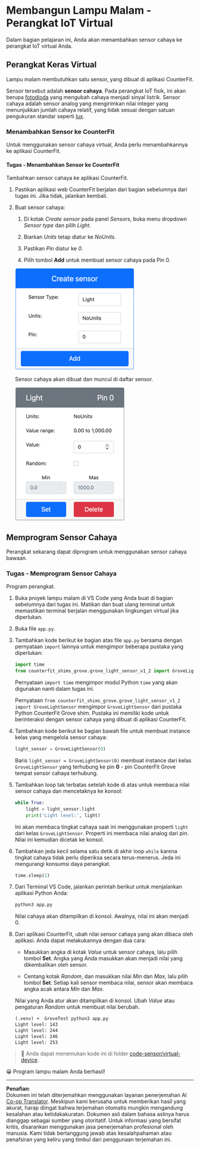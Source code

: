<!--
CO_OP_TRANSLATOR_METADATA:
{
  "original_hash": "11f10c6760fb8202cf368422702fdf70",
  "translation_date": "2025-08-28T00:50:26+00:00",
  "source_file": "1-getting-started/lessons/3-sensors-and-actuators/virtual-device-sensor.md",
  "language_code": "id"
}
-->
# Membangun Lampu Malam - Perangkat IoT Virtual

Dalam bagian pelajaran ini, Anda akan menambahkan sensor cahaya ke perangkat IoT virtual Anda.

## Perangkat Keras Virtual

Lampu malam membutuhkan satu sensor, yang dibuat di aplikasi CounterFit.

Sensor tersebut adalah **sensor cahaya**. Pada perangkat IoT fisik, ini akan berupa [fotodioda](https://wikipedia.org/wiki/Photodiode) yang mengubah cahaya menjadi sinyal listrik. Sensor cahaya adalah sensor analog yang mengirimkan nilai integer yang menunjukkan jumlah cahaya relatif, yang tidak sesuai dengan satuan pengukuran standar seperti [lux](https://wikipedia.org/wiki/Lux).

### Menambahkan Sensor ke CounterFit

Untuk menggunakan sensor cahaya virtual, Anda perlu menambahkannya ke aplikasi CounterFit.

#### Tugas - Menambahkan Sensor ke CounterFit

Tambahkan sensor cahaya ke aplikasi CounterFit.

1. Pastikan aplikasi web CounterFit berjalan dari bagian sebelumnya dari tugas ini. Jika tidak, jalankan kembali.

1. Buat sensor cahaya:

    1. Di kotak *Create sensor* pada panel *Sensors*, buka menu dropdown *Sensor type* dan pilih *Light*.

    1. Biarkan *Units* tetap diatur ke *NoUnits*.

    1. Pastikan *Pin* diatur ke *0*.

    1. Pilih tombol **Add** untuk membuat sensor cahaya pada Pin 0.

    ![Pengaturan sensor cahaya](../../../../../translated_images/counterfit-create-light-sensor.9f36a5e0d4458d8d554d54b34d2c806d56093d6e49fddcda2d20f6fef7f5cce1.id.png)

    Sensor cahaya akan dibuat dan muncul di daftar sensor.

    ![Sensor cahaya dibuat](../../../../../translated_images/counterfit-light-sensor.5d0f5584df56b90f6b2561910d9cb20dfbd73eeff2177c238d38f4de54aefae1.id.png)

## Memprogram Sensor Cahaya

Perangkat sekarang dapat diprogram untuk menggunakan sensor cahaya bawaan.

### Tugas - Memprogram Sensor Cahaya

Program perangkat.

1. Buka proyek lampu malam di VS Code yang Anda buat di bagian sebelumnya dari tugas ini. Matikan dan buat ulang terminal untuk memastikan terminal berjalan menggunakan lingkungan virtual jika diperlukan.

1. Buka file `app.py`.

1. Tambahkan kode berikut ke bagian atas file `app.py` bersama dengan pernyataan `import` lainnya untuk mengimpor beberapa pustaka yang diperlukan:

    ```python
    import time
    from counterfit_shims_grove.grove_light_sensor_v1_2 import GroveLightSensor
    ```

    Pernyataan `import time` mengimpor modul Python `time` yang akan digunakan nanti dalam tugas ini.

    Pernyataan `from counterfit_shims_grove.grove_light_sensor_v1_2 import GroveLightSensor` mengimpor `GroveLightSensor` dari pustaka Python CounterFit Grove shim. Pustaka ini memiliki kode untuk berinteraksi dengan sensor cahaya yang dibuat di aplikasi CounterFit.

1. Tambahkan kode berikut ke bagian bawah file untuk membuat instance kelas yang mengelola sensor cahaya:

    ```python
    light_sensor = GroveLightSensor(0)
    ```

    Baris `light_sensor = GroveLightSensor(0)` membuat instance dari kelas `GroveLightSensor` yang terhubung ke pin **0** - pin CounterFit Grove tempat sensor cahaya terhubung.

1. Tambahkan loop tak terbatas setelah kode di atas untuk membaca nilai sensor cahaya dan mencetaknya ke konsol:

    ```python
    while True:
        light = light_sensor.light
        print('Light level:', light)
    ```

    Ini akan membaca tingkat cahaya saat ini menggunakan properti `light` dari kelas `GroveLightSensor`. Properti ini membaca nilai analog dari pin. Nilai ini kemudian dicetak ke konsol.

1. Tambahkan jeda kecil selama satu detik di akhir loop `while` karena tingkat cahaya tidak perlu diperiksa secara terus-menerus. Jeda ini mengurangi konsumsi daya perangkat.

    ```python
    time.sleep(1)
    ```

1. Dari Terminal VS Code, jalankan perintah berikut untuk menjalankan aplikasi Python Anda:

    ```sh
    python3 app.py
    ```

    Nilai cahaya akan ditampilkan di konsol. Awalnya, nilai ini akan menjadi 0.

1. Dari aplikasi CounterFit, ubah nilai sensor cahaya yang akan dibaca oleh aplikasi. Anda dapat melakukannya dengan dua cara:

    * Masukkan angka di kotak *Value* untuk sensor cahaya, lalu pilih tombol **Set**. Angka yang Anda masukkan akan menjadi nilai yang dikembalikan oleh sensor.

    * Centang kotak *Random*, dan masukkan nilai *Min* dan *Max*, lalu pilih tombol **Set**. Setiap kali sensor membaca nilai, sensor akan membaca angka acak antara *Min* dan *Max*.

    Nilai yang Anda atur akan ditampilkan di konsol. Ubah *Value* atau pengaturan *Random* untuk membuat nilai berubah.

    ```output
    (.venv) ➜  GroveTest python3 app.py 
    Light level: 143
    Light level: 244
    Light level: 246
    Light level: 253
    ```

> 💁 Anda dapat menemukan kode ini di folder [code-sensor/virtual-device](../../../../../1-getting-started/lessons/3-sensors-and-actuators/code-sensor/virtual-device).

😀 Program lampu malam Anda berhasil!

---

**Penafian**:  
Dokumen ini telah diterjemahkan menggunakan layanan penerjemahan AI [Co-op Translator](https://github.com/Azure/co-op-translator). Meskipun kami berusaha untuk memberikan hasil yang akurat, harap diingat bahwa terjemahan otomatis mungkin mengandung kesalahan atau ketidakakuratan. Dokumen asli dalam bahasa aslinya harus dianggap sebagai sumber yang otoritatif. Untuk informasi yang bersifat kritis, disarankan menggunakan jasa penerjemahan profesional oleh manusia. Kami tidak bertanggung jawab atas kesalahpahaman atau penafsiran yang keliru yang timbul dari penggunaan terjemahan ini.